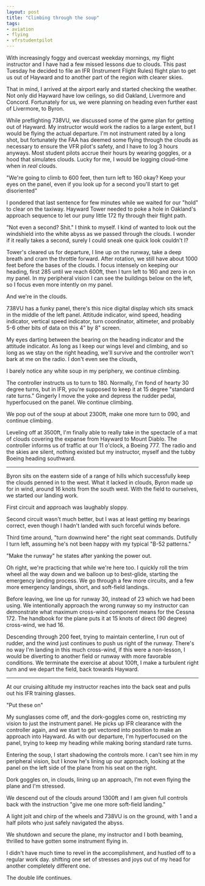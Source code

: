 ```yaml
---
layout: post
title: "Climbing through the soup"
tags:
- aviation
- flying
- vfrstudentpilot
---
```


With increasingly foggy and overcast weekday mornings, my flight instructor and
I have had a few missed lessons due to clouds. This past Tuesday he decided to
file an IFR (Instrument Flight Rules) flight plan to get us out of Hayward and
to another part of the region with clearer skies.

That in mind, I arrived at the airport early and started checking the weather.
Not only did Hayward have low ceilings, so did Oakland, Livermore and Concord.
Fortunately for us, we were planning on heading even further east of Livermore,
to Byron.


While preflighting 738VU, we discussed some of the game plan for getting out of
Hayward. My instructor would work the radios to a large extent, but I would be
flying the actual departure. I'm not instrument rated by a long shot, but
fortunately the FAA has deemed some flying through the clouds as necessary to
ensure the VFR pilot's safety, and I have to log 3 hours anyways. Most student
pilots accrue their hours by wearing goggles, or a hood that simulates clouds.
Lucky for me, I would be logging cloud-time when in *real* clouds.

"We're going to climb to 600 feet, then turn left to 160 okay? Keep your eyes
on the panel, even if you look up for a second you'll start to get disoriented"


I pondered that last sentence for few minutes while we waited for our "hold" to
clear on the taxiway. Hayward Tower needed to poke a hole in Oakland's approach
sequence to let our puny little 172 fly through their flight path.

"Not even a second? Shit." I think to myself. I kind of wanted to look out the
windshield into the white abyss as we passed through the clouds. I wonder if it
really takes a second, surely I could sneak one quick look couldn't I?

Tower's cleared us for departure, I line up on the runway, take a deep breath
and cram the throttle forward. After rotation, we still have about 1000 feet
before the bases of the clouds. I focus intensely on keeping our heading, first
285 until we reach 600ft, then I turn left to 160 and zero in on my panel. In
my peripheral vision I can see the buildings below on the left, so I focus even
more intently on my panel.


And we're in the clouds.


738VU has a funky panel, there's this nice digital display which sits smack in
the middle of the left panel. Attitude indicator, wind speed, heading
indicator, vertical speed indicator, turn coordinator, altimeter, and probably
5-6 other bits of data on this 4" by 8" screen.

My eyes darting between the bearing on the heading indicator and the
attitude indicator. As long as I keep our wings level and climbing, and so long
as we stay on the right heading, we'll survive and the controller won't bark at
me on the radio. I don't even see the clouds,

I barely notice any white soup in my periphery, we continue climbing.


The controller instructs us to turn to 180. Normally, I'm fond of hearty 30
degree turns, but in IFR, you're supposed to keep it at 15 degree "standard
rate turns."  Gingerly I move the yoke and depress the rudder pedal,
hyperfocused on the panel. We continue climbing.


We pop out of the soup at about 2300ft, make one more turn to 090, and continue
climbing.

Leveling off at 3500ft, I'm finally able to really take in the spectacle of a
mat of clouds covering the expanse from Hayward to Mount Diablo. The controller
informs us of traffic at our 11 o'clock, a Boeing 777. The radio and the skies
are silent, nothing existed but my instructor, myself and the tubby Boeing
heading southward.

---


Byron sits on the eastern side of a range of hills which successfully keep the
clouds penned in to the west. What it lacked in clouds, Byron made up for in
wind, around 16 knots from the south west. With the field to ourselves, we
started our landing work.

First circuit and approach was laughably sloppy.

Second circuit wasn't much better, but I was at least getting my bearings
correct, even though I hadn't landed with such forceful winds before.

Third time around, "turn downwind here" the right seat commands. Dutifully I
turn left, assuming he's not been happy with my typical "B-52 patterns." 

"Make the runway" he states after yanking the power out.

Oh right, we're practicing that while we're here too. I quickly roll the trim
wheel all the way down and we balloon up to best-glide, starting the emergency
landing process. We go through a few more circuits, and a few more emergency
landings, short, and soft-field landings.

Before leaving, we line up for runway 30, instead of 23 which we had been
using. We intentionally approach the wrong runway so my instructor can
demonstrate what maximum cross-wind component means for the Cessna 172. The
handbook for the plane puts it at 15 knots of direct (90 degree) cross-wind, we
had 16.

Descending through 200 feet, trying to maintain centerline, I run out of
rudder, and the wind just continues to push us right of the runway. There's no
way I'm landing in this much cross-wind, if this were a non-lesson, I would be
diverting to another field or runway with more favorable conditions. We
terminate the exercise at about 100ft, I make a turbulent right turn and we depart
the field, back towards Hayward.

---


At our cruising altitude my instructor reaches into the back seat and pulls out
his IFR training glasses.

"Put these on"


My sunglasses come off, and the dork-goggles come on, restricting my vision to
just the instrument panel. He picks up IFR clearance with the controller again,
and we start to get vectored into position to make an approach into Hayward.
As with our departure, I'm hyperfocused on the panel, trying to keep my heading
while making boring standard rate turns.

Entering the soup, I start shadowing the controls more. I can't see him in my
peripheral vision, but I know he's lining up our approach, looking at the panel
on the left side of the plane from his seat on the right.

Dork goggles on, in clouds, lining up an approach, I'm not even flying the
plane and I'm stressed.


We descend out of the clouds around 1300ft and I am given full controls back
with the instruction "give me one more soft-field landing."

A light jolt and chirp of the wheels and 738VU is on the ground, with 1 and a
half pilots who just safely navigated the abyss.


We shutdown and secure the plane, my instructor and I both beaming, thrilled to
have gotten some instrument flying in.

I didn't have much time to revel in the accomplishment, and hustled off to a
regular work day. shifting one set of stresses and joys out of my head for
another completely different one.


The double life continues.






